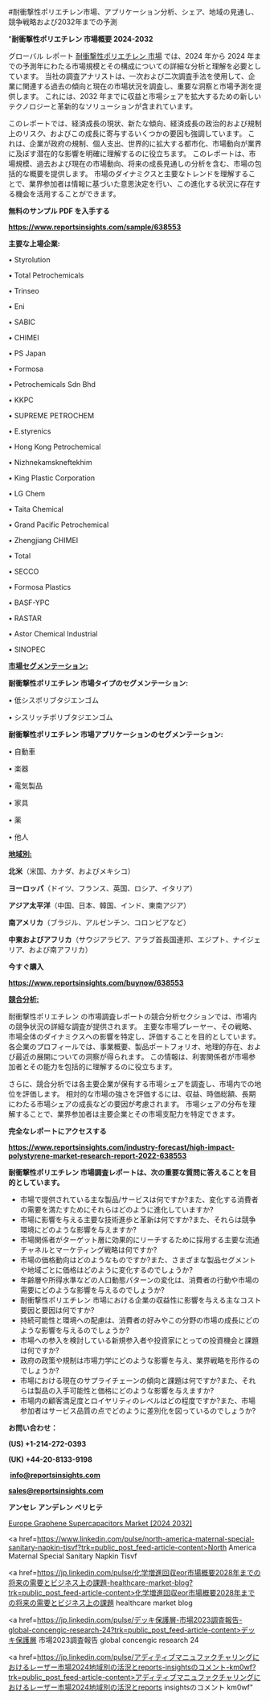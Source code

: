 #耐衝撃性ポリエチレン市場、アプリケーション分析、シェア、地域の見通し、競争戦略および2032年までの予測

"<strong>耐衝撃性ポリエチレン 市場概要 2024-2032</strong>

グローバル レポート <a href=https://www.reportsinsights.com/sample/638553>耐衝撃性ポリエチレン 市場</a> では、2024 年から 2024 年までの予測年にわたる市場規模とその構成についての詳細な分析と理解を必要としています。 当社の調査アナリストは、一次および二次調査手法を使用して、企業に関連する過去の傾向と現在の市場状況を調査し、重要な洞察と市場予測を提供します。 これには、2032 年までに収益と市場シェアを拡大​​するための新しいテクノロジーと革新的なソリューションが含まれています。

このレポートでは、経済成長の現状、新たな傾向、経済成長の政治的および規制上のリスク、およびこの成長に寄与するいくつかの要因も強調しています。 これは、企業が政府の規制、個人支出、世界的に拡大する都市化、市場動向が業界に及ぼす潜在的な影響を明確に理解するのに役立ちます。 このレポートは、市場規模、過去および現在の市場動向、将来の成長見通しの分析を含む、市場の包括的な概要を提供します。 市場のダイナミクスと主要なトレンドを理解することで、業界参加者は情報に基づいた意思決定を行い、この進化する状況に存在する機会を活用することができます。

<strong><b>無料のサンプル PDF を入手する</b></strong>

<a href=https://www.reportsinsights.com/sample/638553><strong><u>https://www.reportsinsights.com/sample/638553</u></strong></a>

<strong>主要な上場企業:</strong>

• Styrolution

• Total Petrochemicals

• Trinseo

• Eni

• SABIC

• CHIMEI

• PS Japan

• Formosa

• Petrochemicals Sdn Bhd

• KKPC

• SUPREME PETROCHEM

• E.styrenics

• Hong Kong Petrochemical

• Nizhnekamskneftekhim

• King Plastic Corporation

• LG Chem

• Taita Chemical

• Grand Pacific Petrochemical

• Zhengjiang CHIMEI

• Total

• SECCO

• Formosa Plastics

• BASF-YPC

• RASTAR

• Astor Chemical Industrial

• SINOPEC

<strong><u>市場セグメンテーション</u></strong><strong><u>:</u></strong>

<strong>耐衝撃性ポリエチレン 市場タイプのセグメンテーション:</strong>

• 低シスポリブタジエンゴム

• シスリッチポリブタジエンゴム

<strong>耐衝撃性ポリエチレン 市場アプリケーションのセグメンテーション:</strong>

• 自動車

• 楽器

• 電気製品

• 家具

• 薬

• 他人

<strong><u>地域別</u></strong><strong><u>:</u></strong>

<strong>北米</strong>（米国、カナダ、およびメキシコ）

<strong>ヨーロッパ</strong>（ドイツ、フランス、英国、ロシア、イタリア）

<strong>アジア太平洋</strong>（中国、日本、韓国、インド、東南アジア）

<strong>南アメリカ</strong>（ブラジル、アルゼンチン、コロンビアなど）

<strong>中東およびアフリカ</strong>（サウジアラビア、アラブ首長国連邦、エジプト、ナイジェリア、および南アフリカ）

<strong>今すぐ購入</strong>

<a href=https://www.reportsinsights.com/buynow/638553><strong><u>https://www.reportsinsights.com/buynow/638553</u></strong></a>

<strong><u>競合分析:</u></strong>

耐衝撃性ポリエチレン の市場調査レポートの競合分析セクションでは、市場内の競争状況の詳細な調査が提供されます。 主要な市場プレーヤー、その戦略、市場全体のダイナミクスへの影響を特定し、評価することを目的としています。 各企業のプロフィールでは、事業概要、製品ポートフォリオ、地理的存在、および最近の展開についての洞察が得られます。 この情報は、利害関係者が市場参加者とその能力を包括的に理解するのに役立ちます。

さらに、競合分析では各主要企業が保有する市場シェアを調査し、市場内での地位を評価します。 相対的な市場の強さを評価するには、収益、時価総額、長期にわたる市場シェアの成長などの要因が考慮されます。 市場シェアの分布を理解することで、業界参加者は主要企業とその市場支配力を特定できます。

<strong>完全なレポートにアクセスする</strong>

<a href=https://www.reportsinsights.com/industry-forecast/high-impact-polystyrene-market-research-report-2022-638553><strong><u><b>https://www.reportsinsights.com/industry-forecast/high-impact-polystyrene-market-research-report-2022-638553</b></u></strong></a>

<strong><b>耐衝撃性ポリエチレン 市場調査レポートは、次の重要な質問に答えることを目的としています。</b></strong>
<ul>
  <li>市場で提供されている主な製品/サービスは何ですか?また、変化する消費者の需要を満たすためにそれらはどのように進化していますか?</li>
  <li>市場に影響を与える主要な技術進歩と革新は何ですか?また、それらは競争環境にどのような影響を与えますか?</li>
  <li>市場関係者がターゲット層に効果的にリーチするために採用する主要な流通チャネルとマーケティング戦略は何ですか?</li>
  <li>市場の価格動向はどのようなものですか?また、さまざまな製品セグメントや地域ごとに価格はどのように変化するのでしょうか?</li>
  <li>年齢層や所得水準などの人口動態パターンの変化は、消費者の行動や市場の需要にどのような影響を与えるのでしょうか?</li>
  <li>耐衝撃性ポリエチレン 市場における企業の収益性に影響を与える主なコスト要因と要因は何ですか?</li>
  <li>持続可能性と環境への配慮は、消費者の好みやこの分野の市場の成長にどのような影響を与えるのでしょうか?</li>
  <li>市場への参入を検討している新規参入者や投資家にとっての投資機会と課題は何ですか?</li>
  <li>政府の政策や規制は市場力学にどのような影響を与え、業界戦略を形作るのでしょうか?</li>
  <li>市場における現在のサプライチェーンの傾向と課題は何ですか?また、それらは製品の入手可能性と価格にどのような影響を与えますか?</li>
  <li>市場内の顧客満足度とロイヤリティのレベルはどの程度ですか?また、市場参加者はサービス品質の点でどのように差別化を図っているのでしょうか?</li>
</ul>
<strong>お問い合わせ：</strong>

<strong>(US) +1-214-272-0393</strong>

<strong>(UK) +44-20-8133-9198</strong>

<strong> </strong><a href=info@reportsinsights.com><strong><u>info@reportsinsights.com</u></strong></a>

<a href=sales@reportsinsights.com><strong><u>sales@reportsinsights.com</u></strong></a>

<strong>アンセレ アンデレン ベリヒテ</strong>

<a href=https://www.linkedin.com/pulse/europe-graphene-supercapacitors-markets-2024-comprehensive-ty29f/>Europe Graphene Supercapacitors Market [2024 2032]</a>

<a href=https://www.linkedin.com/pulse/north-america-maternal-special-sanitary-napkin-tisvf?trk=public_post_feed-article-content>North America Maternal Special Sanitary Napkin Tisvf</a>

<a href=https://jp.linkedin.com/pulse/化学増進回収eor市場概要2028年までの将来の需要とビジネス上の課題-healthcare-market-blog?trk=public_post_feed-article-content>化学増進回収eor市場概要2028年までの将来の需要とビジネス上の課題 healthcare market blog</a>

<a href=https://jp.linkedin.com/pulse/デッキ保護層-市場2023調査報告-global-concengic-research-24?trk=public_post_feed-article-content>デッキ保護層 市場2023調査報告 global concengic research 24</a>

<a href=https://jp.linkedin.com/pulse/アディティブマニュファクチャリングにおけるレーザー市場2024地域別の活況とreports-insightsのコメント-km0wf?trk=public_post_feed-article-content>アディティブマニュファクチャリングにおけるレーザー市場2024地域別の活況とreports insightsのコメント km0wf</a>"
